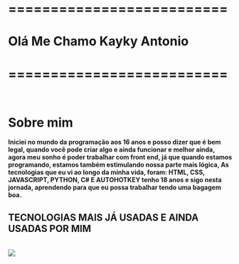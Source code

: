 <h1><strong>==========================</strong></h1>
<h1><strong>Olá Me Chamo Kayky Antonio</strong></h1>
<h1><strong>==========================</strong></h1>
<br>
<h1><strong> Sobre mim </strong></h1>
  <strong>Iniciei no mundo da programação aos 16 anos e posso dizer que é bem legal, quando você pode criar algo e ainda funcionar
    e melhor ainda, agora meu sonho é poder trabalhar com front end, já que quando estamos programando, estamos também estimulando
    nossa parte mais lógica, As tecnologias que eu vi ao longo da minha vida, foram: HTML, CSS, JAVASCRIPT, PYTHON, C# E AUTOHOTKEY
    tenho 18 anos e sigo nesta jornada, aprendendo para que eu possa trabalhar tendo uma bagagem boa.
  </strong>
  <br>
<h2><strong>  TECNOLOGIAS MAIS JÁ USADAS E AINDA USADAS POR MIM</strong></h2>
<br>
<img src="https://img.shields.io/badge/JavaScript-F7DF1E?style=for-the-badge&logo=javascript&logoColor=black">
